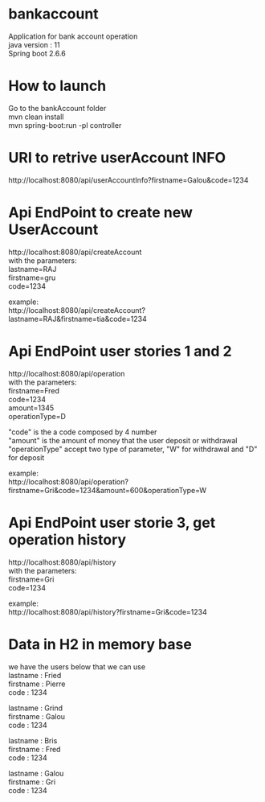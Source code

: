 # bankaccount
Application for bank account operation  
java version : 11  
Spring boot 2.6.6  

# How to launch
Go to the bankAccount folder  
mvn clean install  
mvn spring-boot:run -pl controller

# URI to retrive userAccount INFO
http://localhost:8080/api/userAccountInfo?firstname=Galou&code=1234

  
# Api EndPoint to create new UserAccount  
http://localhost:8080/api/createAccount  
with the parameters:  
	lastname=RAJ  
	firstname=gru  
	code=1234  

example:  
http://localhost:8080/api/createAccount?lastname=RAJ&firstname=tia&code=1234  

  
# Api EndPoint user stories 1 and 2
http://localhost:8080/api/operation  
with the parameters:  
	firstname=Fred  
	code=1234  
	amount=1345  
	operationType=D  

"code" is the a code composed by 4 number  
"amount" is the amount of money that the user deposit or withdrawal  
"operationType" accept two type of parameter, "W" for withdrawal and "D" for deposit 
  
example:  
http://localhost:8080/api/operation?firstname=Gri&code=1234&amount=600&operationType=W   


# Api EndPoint user storie 3, get operation history
http://localhost:8080/api/history  
with the parameters:  
	firstname=Gri  
	code=1234  
  
example:  
http://localhost:8080/api/history?firstname=Gri&code=1234



# Data in H2 in memory base
we have the users below that we can use  
lastname : Fried  
firstname : Pierre  
code : 1234  

lastname : Grind  
firstname : Galou  
code : 1234  
  
lastname : Bris  
firstname : Fred  
code : 1234  
  
lastname : Galou  
firstname : Gri  
code : 1234  
	
